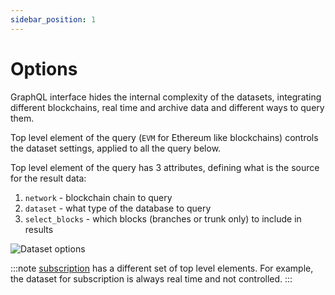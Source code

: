 ```yaml
---
sidebar_position: 1
---
```


# Options

GraphQL interface hides the internal complexity of the datasets, 
integrating different blockchains, real time and archive data and different ways
to query them. 

Top level element of the query (```EVM``` for Ethereum like blockchains) controls
the dataset settings, applied to all the query below.

Top level element of the query has 3 attributes, defining what is the source for the result data:

1. ```network``` - blockchain chain to query
2. ```dataset``` - what type of the database to query
3. ```select_blocks``` - which blocks (branches or trunk only) to include in results


![Dataset options](/img/ide/dataset_options.png)

:::note
[subscription](/docs/graphql/subscription/subscription.md) has a different set of top level elements. 
For example, the dataset for subscription is always real time and not controlled.
:::